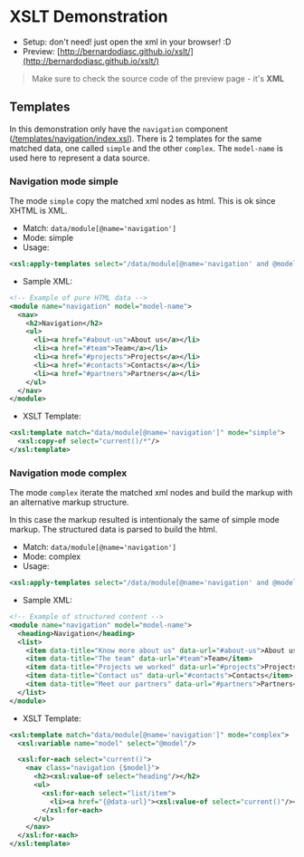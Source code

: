 # XSLT Demonstration

- Setup: don't need! just open the xml in your browser! :D
- Preview: [http://bernardodiasc.github.io/xslt/](http://bernardodiasc.github.io/xslt/)

> Make sure to check the source code of the preview page - it's **XML**

## Templates

In this demonstration only have the `navigation` component ([/templates/navigation/index.xsl](https://github.com/bernardodiasc/xslt/blob/gh-pages/templates/navigation/index.xsl)). There is 2 templates for the same matched data, one called `simple` and the other `complex`. The `model-name` is used here to represent a data source.

### Navigation mode simple

The mode `simple` copy the matched xml nodes as html. This is ok since XHTML is XML.

- Match: `data/module[@name='navigation']`
- Mode: simple 
- Usage:

```xml
<xsl:apply-templates select="/data/module[@name='navigation' and @model='model-name']" mode="simple"/>`
```

- Sample XML:

```xml
<!-- Example of pure HTML data -->
<module name="navigation" model="model-name">
  <nav>
    <h2>Navigation</h2>
    <ul>
      <li><a href="#about-us">About us</a></li>
      <li><a href="#team">Team</a></li>
      <li><a href="#projects">Projects</a></li>
      <li><a href="#contacts">Contacts</a></li>
      <li><a href="#partners">Partners</a></li>
    </ul>
  </nav>
</module>
```

- XSLT Template:

```xml
<xsl:template match="data/module[@name='navigation']" mode="simple">
  <xsl:copy-of select="current()/*"/>
</xsl:template>
```

### Navigation mode complex

The mode `complex` iterate the matched xml nodes and build the markup with an alternative markup structure.

In this case the markup resulted is intentionaly the same of simple mode markup. The structured data is parsed to build the html.

- Match: `data/module[@name='navigation']`
- Mode: complex
- Usage:

```xml
<xsl:apply-templates select="/data/module[@name='navigation' and @model='model-name']" mode="complex"/>
```

- Sample XML:

```xml
<!-- Example of structured content -->
<module name="navigation" model="model-name">
  <heading>Navigation</heading>
  <list>
    <item data-title="Know more about us" data-url="#about-us">About us</item>
    <item data-title="The team" data-url="#team">Team</item>
    <item data-title="Projects we worked" data-url="#projects">Projects</item>
    <item data-title="Contact us" data-url="#contacts">Contacts</item>
    <item data-title="Meet our partners" data-url="#partners">Partners</item>
  </list>
</module>
```

- XSLT Template:

```xml
<xsl:template match="data/module[@name='navigation']" mode="complex">
  <xsl:variable name="model" select="@model"/>

  <xsl:for-each select="current()">
    <nav class="navigation {$model}">
      <h2><xsl:value-of select="heading"/></h2>
      <ul>
        <xsl:for-each select="list/item">
          <li><a href="{@data-url}"><xsl:value-of select="current()"/></a> - <xsl:value-of select="@data-title"/></li>
        </xsl:for-each>
      </ul>
    </nav>
  </xsl:for-each>
</xsl:template>
```
